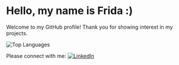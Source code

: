 # Hello, my name is Frida :)

Welcome to my GitHub profile!
Thank you for showing interest in my projects.

![Top Languages](https://github-readme-stats.vercel.app/api/top-langs/?username=fridavhaf&layout=compact&theme=dark)

Please connect with me: [![LinkedIn](https://img.shields.io/badge/LinkedIn-0077B5?style=for-the-badge&logo=linkedin&logoColor=white)](https://www.linkedin.com/in/fridavhaf/)
